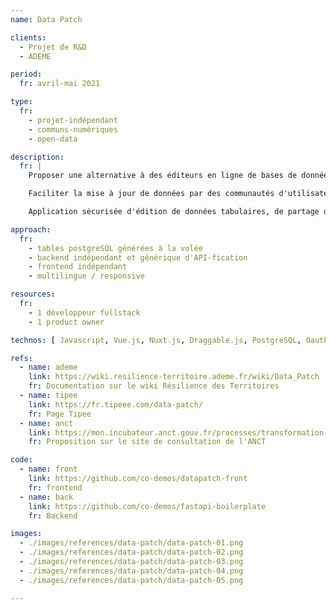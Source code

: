 ```yaml
---
name: Data Patch

clients: 
  - Projet de R&D
  - ADEME

period: 
  fr: avril-mai 2021

type:
  fr:
    - projet-indépendant
    - communs-numériques
    - open-data

description:
  fr: |
    Proposer une alternative à des éditeurs en ligne de bases de données propriétaires tels que Airtable, en y ajoutant une fonctionnalité de contribution ouverte / modération (s'inspirant de Wikipedia). 

    Faciliter la mise à jour de données par des communautés d'utilisateurs.

    Application sécurisée d'édition de données tabulaires, de partage de données (API, iframe, widget), de gestion de base de données relationnelles, de contribution ouverte et de modération.

approach:
  fr: 
    - tables postgreSQL générées à la volée
    - backend indépendant et générique d'API-fication
    - frontend indépendant
    - multilingue / responsive

resources:
  fr: 
    - 1 développeur fullstack
    - 1 product owner

technos: [ Javascript, Vue.js, Nuxt.js, Draggable.js, PostgreSQL, Oauth2, FastAPI, SocketIO, Y.js, i18n ]

refs:
  - name: ademe
    link: https://wiki.resilience-territoire.ademe.fr/wiki/Data_Patch
    fr: Documentation sur le wiki Résilience des Territoires
  - name: tipee
    link: https://fr.tipeee.com/data-patch/
    fr: Page Tipee
  - name: anct
    link: https://mon.incubateur.anct.gouv.fr/processes/transformation-numerique/f/5/proposals/242
    fr: Proposition sur le site de consultation de l'ANCT

code:
  - name: front
    link: https://github.com/co-demos/datapatch-front
    fr: frontend
  - name: back
    link: https://github.com/co-demos/fastapi-boilerplate
    fr: Backend

images:
  - ./images/references/data-patch/data-patch-01.png
  - ./images/references/data-patch/data-patch-02.png
  - ./images/references/data-patch/data-patch-03.png
  - ./images/references/data-patch/data-patch-04.png
  - ./images/references/data-patch/data-patch-05.png

---
```

